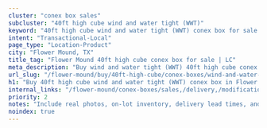 ```yaml
---
cluster: "conex box sales"
subcluster: "40ft high cube wind and water tight (WWT)"
keyword: "40ft high cube wind and water tight (WWT) conex box for sale Flower Mound, TX"
intent: "Transactional-Local"
page_type: "Location-Product"
city: "Flower Mound, TX"
title_tag: "Flower Mound 40ft high cube conex box for sale | LC"
meta_description: "Buy wind and water tight (WWT) 40ft high cube conex box sale with local delivery in Flower Mound, TX. LC Container — local Since 2003. Request a fast quote today."
url_slug: "/flower-mound/buy/40ft-high-cube/conex-boxes/wind-and-water-tight-wwt"
h1: "Buy 40ft high cube wind and water tight (WWT) conex box in Flower Mound"
internal_links: "/flower-mound/conex-boxes/sales,/delivery,/modifications"
priority: 2
notes: "Include real photos, on-lot inventory, delivery lead times, and financing info."
noindex: true
---
```


<!-- TODO: Add unique city/inventory copy, images, and internal links here. -->
